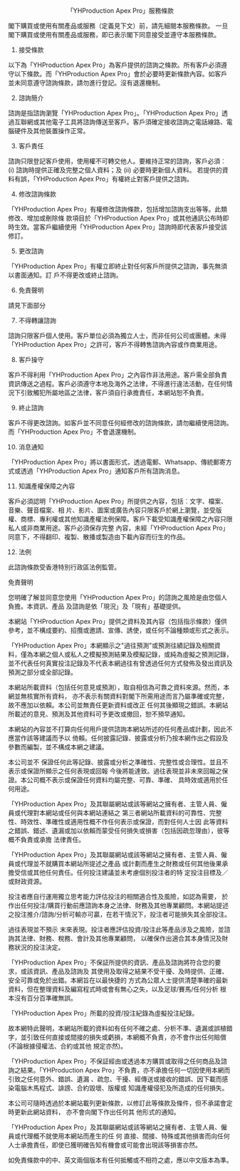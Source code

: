 <center>「YHProduction Apex Pro」服務條款</center>



閣下購買或使用有關產品或服務（定義見下文）前，請先細閱本服務條款。 一旦閣下購買或使用有關產品或服務，即已表示閣下同意接受並遵守本服務條款。


1. 接受條款

以下為「YHProduction Apex Pro」為客戶提供的諮詢之條款。所有客戶必須遵守以下條款。而「YHProduction Apex Pro」會於必要時更新條款內容。如客戶並未同意遵守諮詢條款，請勿進行登記。沒有退還機制。

2. 諮詢簡介

諮詢是指諮詢瀏覽「YHProduction Apex Pro」。「YHProduction Apex Pro」透過互聯網或其他電子工具將諮詢傳送至客戶。客戶須確定接收諮詢之電話線路、電腦硬件及其他裝置操作正常。

3. 客戶責任

諮詢只限登記客戶使用，使用權不可轉交他人。要維持正常的諮詢，客戶必須︰
(i) 諮詢時提供正確及完整之個人資料；及
(ii) 必要時更新個人資料。
若提供的資料有誤，「YHProduction Apex Pro」有權終止對客戶提供之諮詢。

4. 修改諮詢條款

「YHProduction Apex Pro」有權修改諮詢條款，包括增加諮詢支出等等。此類修改、增加或刪除條 款項目於「YHProduction Apex Pro」或其他通訊公布時即時生效。當客戶繼續使用「YHProduction Apex Pro」諮詢時即代表客戶接受該修訂。

5. 更改諮詢

「YHProduction Apex Pro」有權立即終止對任何客戶所提供之諮詢，事先無須以書面通知。訂 戶不得更改或終止諮詢。

6. 免責聲明

請見下面部分

7. 不得轉讓諮詢

諮詢只限客戶個人使用。客戶單位必須為獨立人士，而非任何公司或團體。未得「YHProduction Apex Pro」之許可，客戶不得轉售諮詢內容或作商業用途。

8. 客戶操守

客戶不得利用「YHProduction Apex Pro」之內容作非法用途。客戶需全部負責資訊傳送之過程。客戶必須遵守本地及海外之法律，不得進行違法活動，在任何情況下引致觸犯所屬地區之法律，客戶須自行承擔責任，本網站恕不負責。

9. 終止諮詢

客戶不得更改諮詢。如客戶並不同意任何經修改的諮詢條款，請勿繼續使用諮詢。而「YHProduction Apex Pro」不會退還機制。

10. 消息通知

「YHProduction Apex Pro」將以書面形式，透過電郵、Whatsapp、傳統郵寄方式或透過「YHProduction Apex Pro」通知客戶所有諮詢消息。

11. 知識產權保障之內容

客戶必須認明「YHProduction Apex Pro」所提供之內容，包括︰文字、檔案、音樂、聲音檔案、相 片、影片、圖案或廣告內容只限客戶於網上瀏覽，並受版權、商標、專利權或其他知識產權法例保障。客戶下載受知識產權保障之內容只限私人或非商業用途。客戶必須保存完整 內容，未經「YHProduction Apex Pro」同意下，不得翻印、複製、散播或製造由下載內容而衍生的作品。

12. 法例

此諮詢條款受香港特別行政區法例監管。

免責聲明

您明確了解並同意您使用「YHProduction Apex Pro」的諮詢之風險是由您個人負擔。本資訊、產品 及諮詢是依「現況」及「現有」基礎提供。

本網站「YHProduction Apex Pro」提供之資料及其內容（包括指示條款）僅供參考，並不構成要約、招攬或邀請、宣傳、誘使，或任何不論種類或形式之表示。

「YHProduction Apex Pro」本網顯示之"過往預測"或預測往績記錄及相關資料，僅為本網之個人或私人之模擬預測結果及模擬記錄，或純為虛擬之預測記錄，並不代表任何真實投注記錄及不代表本網過往有曾透過任何方式發佈及發出資訊及預測之部分或全部記錄。

本網站所載資料（包括任何意見或預測），取自相信為可靠之資料來源。然而，本網並無核實所有資料， 亦不表示有關資料對閣下所需用途而言乃屬準確或完整，故不應加以依賴。本公司並無責任更新資料或改正 任何其後顯現之錯誤。本網站所載述的意見、預測及其他資料可予更改或撤回，恕不預早通知。

本網站的內容並不打算向任何用戶提供諮詢本網站所述的任何產品或計劃，因此不應當作該等建議而予以 倚賴。任何披露記錄、披露或分析乃按本網作出之假設及參數而編製，並不構成本網之建議。

本公司並不 保證任何此等記錄、披露或分析之準確性、完整性或合理性。並且不表示或保證所顯示之任何表現或回報 今後將能達致。過往表現並非未來回報之保證。本公司概不表示或保證任何資料均屬完整、可靠、準確、 具時效或適用於任何用途。

「YHProduction Apex Pro」及其聯屬網站或該等網站之擁有者、主管人員、僱員或代理對本網站或任何與本網站連結之 第三者網站所載資料的可靠性、完整性、時效性、準確性或適用性概不作任何表示或保證，而對任何人士因 此等資料之錯誤、錯述、遺漏或加以依賴而蒙受任何損失或損害（包括因疏忽理由），彼等概不負責或承擔 法律責任。

「YHProduction Apex Pro」及其聯屬網站或該等網站之擁有者、主管人員、僱員或代理並不就購買本網站所提述之產品 或計劃而產生之財務或任何其他後果承擔受信或其他任何責任。任何投注建議並未考慮個別投注者的特 定投注目標及／或財政資源。

投注者應自行運用獨立思考能力評估投注的相關適合性及風險，如認為需要， 於作出任何投注/購買行動前應諮詢本身之法律、財務及其他專業顧問。本網站提述之投注推介/諮詢/分析可輸亦可贏，在若干情況下，投注者可能損失其全部投注。

過往表現並不預示 末來表現。投注者應評估投資/投注此等產品涉及之風險，並諮詢其法律、財務、稅務、會計及其他專業顧問， 以確保作出適合其本身情況及財務狀況的投注決定。

「YHProduction Apex Pro」不保証所提供的資訊、產品及諮詢將符合您的要求，或該資訊、產品及諮詢及 其使用及取得之結果不受干擾、及時提供、正確、安全可靠或免於出錯。本網旨在以最快捷的 方式為公眾人士提供清楚準確的最新資料，但在整理資料及編寫程式時或會有無心之失，以及足球/賽馬/任何分析 根本沒有百分百準確無誤。

「YHProduction Apex Pro」所載的投資/投注紀錄為虛擬投注紀錄。

故本網特此聲明，本網站所載的資料如有任何不確之處、分析不準、遺漏或誤植錯字，並引致任何直接或間接的損失或虧損，本網概不負責，亦不會作出任何賠償(不論根據侵權法、合約或其他 規定亦然)。

「YHProduction Apex Pro」不保証經由或透過本方購買或取得之任何商品及諮詢之結果。「YHProduction Apex Pro」不負責，亦不承擔任何一切因使用本網而引致之任何意外、錯誤、遺漏 、疏忽、干擾、經傳送或接收的錯誤、因下載而感染電腦木馬程式、誹謗、合約毀壞、版權或 知識產權侵犯及所造成的任何損失。

本公司可隨時透過於本網站載列更新條款，以修訂此等條款及條件，但不承諾會定時更新此網站資料， 亦不會向閣下作出任何其 他形式的通知。

「YHProduction Apex Pro」及其聯屬網站或該等網站之擁有者、主管人員、僱員或代理概不就使用本網站而產生的任 何 直接、間接、特殊或其他損害而向任何人士承擔責任，即使已獲明確告知有機會或可能會出現該等損害亦然。

如免責條款中的中、英文兩個版本有任何抵觸或不相符之處，應以中文版本為準。
